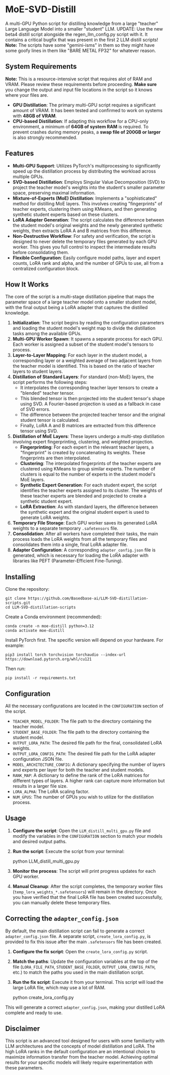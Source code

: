 # MoE-SVD-Distill
A multi-GPU Python script for distilling knowledge from a large "teacher" Large Language Model into a smaller "student" LLM.
UPDATE: Use the new beta4 distill script alongside the regen_llm_config.py script with it. It contains a critical bugfix that was present in the first 2 LLM distill scripts!
**Note:** The scripts have some "gemini-isms" in them so they might have some goofy lines in them like "BARE METAL FP32" for whatever reason.
## System Requirements
**Note:** This is a resource-intensive script that requires alot of RAM and VRAM. Please review these requirements before proceeding.
**Make sure** you change the output and input file locations in the script so it knows where your files are.

*   **GPU Distillation**: The primary multi-GPU script requires a significant amount of VRAM. It has been tested and confirmed to work on systems with **48GB of VRAM**.
*   **CPU-based Distillation**: If adapting this workflow for a CPU-only environment, a minimum of **64GB of system RAM** is required. To prevent crashes during memory peaks, a **swap file of 200GB or larger** is also strongly recommended.
## Features
- **Multi-GPU Support**: Utilizes PyTorch's multiprocessing to significantly speed up the distillation process by distributing the workload across multiple GPUs.
- **SVD-based Distillation**: Employs Singular Value Decomposition (SVD) to project the teacher model's weights into the student's smaller parameter space, preserving maximal information.
- **Mixture-of-Experts (MoE) Distillation**: Implements a "sophisticated" method for distilling MoE layers. This involves creating "fingerprints" of teacher experts, clustering them using KMeans, and then generating synthetic student experts based on these clusters.
- **LoRA Adapter Generation**: The script calculates the difference between the student model's original weights and the newly generated synthetic weights, then extracts LoRA A and B matrices from this difference.
- **Non-Destructive Workflow**: For safety and verification, the script is designed to never delete the temporary files generated by each GPU worker. This gives you full control to inspect the intermediate results before consolidating them.
- **Flexible Configuration**: Easily configure model paths, layer and expert counts, LoRA rank and alpha, and the number of GPUs to use, all from a centralized configuration block.

## How It Works
The core of the script is a multi-stage distillation pipeline that maps the parameter space of a large teacher model onto a smaller student model, with the final output being a LoRA adapter that captures the distilled knowledge.

1.  **Initialization**: The script begins by reading the configuration parameters and loading the student model's weight map to divide the distillation tasks among the available GPUs.
2.  **Multi-GPU Worker Spawn**: It spawns a separate process for each GPU. Each worker is assigned a subset of the student model's tensors to process.
3.  **Layer-to-Layer Mapping**: For each layer in the student model, a corresponding layer or a weighted average of two adjacent layers from the teacher model is identified. This is based on the ratio of teacher layers to student layers.
4.  **Distillation of Standard Layers**: For standard (non-MoE) layers, the script performs the following steps:
    *   It interpolates the corresponding teacher layer tensors to create a "blended" teacher tensor.
    *   This blended tensor is then projected into the student tensor's shape using SVD. A Fourier-based projection is used as a fallback in case of SVD errors.
    *   The difference between the projected teacher tensor and the original student tensor is calculated.
    *   Finally, LoRA A and B matrices are extracted from this difference tensor using SVD.
5. **Distillation of MoE Layers**: These layers undergo a multi-step distillation involving expert fingerprinting, clustering, and weighted projection.
    *   **Fingerprinting**: For each expert in the relevant teacher layers, a "fingerprint" is created by concatenating its weights. These fingerprints are then interpolated.
    *   **Clustering**: The interpolated fingerprints of the teacher experts are clustered using KMeans to group similar experts. The number of clusters is equal to the number of experts in the student model's MoE layers.
    *   **Synthetic Expert Generation**: For each student expert, the script identifies the teacher experts assigned to its cluster. The weights of these teacher experts are blended and projected to create a synthetic student expert.
    *   **LoRA Extraction**: As with standard layers, the difference between the synthetic expert and the original student expert is used to generate LoRA weights.
6.  **Temporary File Storage**: Each GPU worker saves its generated LoRA weights to a separate temporary `.safetensors` file.
7.  **Consolidation**: After all workers have completed their tasks, the main process loads the LoRA weights from all the temporary files and consolidates them into a single, final LoRA adapter file.
8.  **Adapter Configuration**: A corresponding `adapter_config.json` file is generated, which is necessary for loading the LoRA adapter with libraries like PEFT (Parameter-Efficient Fine-Tuning).

## Installing
Clone the repository:

    git clone https://github.com/Basedbase-ai/LLM-SVD-distillation-scripts.git
    cd LLM-SVD-distillation-scripts

Create a Conda environment (recommended):

    conda create -n moe-distill python=3.12
    conda activate moe-distill

Install PyTorch first. The specific version will depend on your hardware. For example:

    pip3 install torch torchvision torchaudio --index-url https://download.pytorch.org/whl/cu121


Then run:

    pip install -r requirements.txt

## Configuration
All the necessary configurations are located in the `CONFIGURATION` section of the script.

*   `TEACHER_MODEL_FOLDER`: The file path to the directory containing the teacher model.
*   `STUDENT_BASE_FOLDER`: The file path to the directory containing the student model.
*   `OUTPUT_LORA_PATH`: The desired file path for the final, consolidated LoRA weights.
*   `OUTPUT_LORA_CONFIG_PATH`: The desired file path for the LoRA adapter configuration JSON file.
*   `MODEL_ARCHITECTURE_CONFIG`: A dictionary specifying the number of layers and experts per layer for both the teacher and student models.
*   `RANK_MAP`: A dictionary to define the rank of the LoRA matrices for different types of layers. A higher rank can capture more information but results in a larger file size.
*   `LORA_ALPHA`: The LoRA scaling factor.
*   `NUM_GPUS`: The number of GPUs you wish to utilize for the distillation process.

## Usage
1.  **Configure the script**: Open the `LLM_distill_multi_gpu.py` file and modify the variables in the `CONFIGURATION` section to match your models and desired output paths.
2.  **Run the script**: Execute the script from your terminal:

    python LLM_distill_multi_gpu.py

3.  **Monitor the process**: The script will print progress updates for each GPU worker.
4.  **Manual Cleanup**: After the script completes, the temporary worker files (`temp_lora_weights_*.safetensors`) will remain in the directory. Once you have verified that the final LoRA file has been created successfully, you can manually delete these temporary files.

## Correcting the `adapter_config.json`
By default, the main distillation script can fail to generate a correct `adapter_config.json` file. A separate script, `create_lora_config.py`, is provided to fix this issue after the main `.safetensors` file has been created.

1.  **Configure the fix script**: Open the `create_lora_config.py` script.
2.  **Match the paths**: Update the configuration variables at the top of the file (`LORA_FILE_PATH`, `STUDENT_BASE_FOLDER`, `OUTPUT_LORA_CONFIG_PATH`, etc.) to match the paths you used in the main distillation script.
3.  **Run the fix script**: Execute it from your terminal. This script will load the large LoRA file, which may use a lot of RAM.

    python create_lora_config.py

This will generate a correct `adapter_config.json`, making your distilled LoRA complete and ready to use.

## Disclaimer
This script is an advanced tool designed for users with some familiarity with LLM architectures and the concepts of model distillation and LoRA. The high LoRA ranks in the default configuration are an intentional choice to maximize information transfer from the teacher model. Achieving optimal results for your specific models will likely require experimentation with these parameters.
